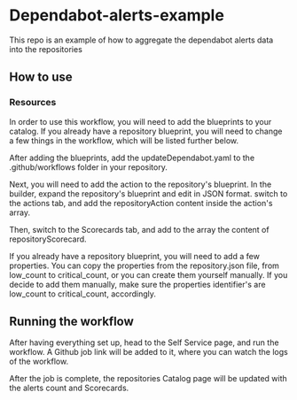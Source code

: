 # Dependabot-alerts-example
This repo is an example of how to aggregate the dependabot alerts data into the repositories

## How to use
### Resources
In order to use this workflow, you will need to add the blueprints to your catalog. If you already have a repository blueprint, you will need to change a few things in the workflow, which will be listed further below.

After adding the blueprints, add the updateDependabot.yaml to the .github/workflows folder in your repository.

Next, you will need to add the action to the repository's blueprint. In the builder, expand the repository's blueprint and edit in JSON format. switch to the actions tab, and add the repositoryAction content inside the action's array.

Then, switch to the Scorecards tab, and add to the array the content of repositoryScorecard.

If you already have a repository blueprint, you will need to add a few properties. You can copy the properties from the repository.json file, from low_count to critical_count, or you can create them yourself manually.
If you decide to add them manually, make sure the properties identifier's are low_count to critical_count, accordingly.

## Running the workflow
After having everything set up, head to the Self Service page, and run the workflow. A Github job link will be added to it, where you can watch the logs of the workflow.

After the job is complete, the repositories Catalog page will be updated with the alerts count and Scorecards.
